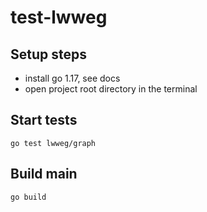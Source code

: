 # test-lwweg

## Setup steps
- install go 1.17, see docs
- open project root directory in the terminal

## Start tests
```
go test lwweg/graph
```
## Build main
```
go build
```
